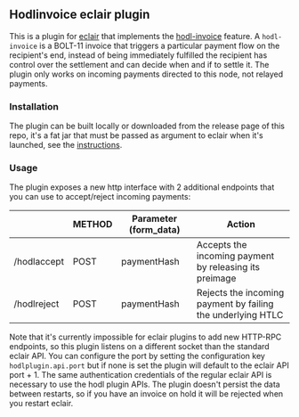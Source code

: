 ## Hodlinvoice eclair plugin

This is a plugin for [eclair](github.com/ACINQ/eclair) that implements the [hodl-invoice](https://wiki.ion.radar.tech/tech/research/hodl-invoice) 
feature. A `hodl-invoice` is a BOLT-11 invoice that triggers a particular payment flow on the recipient's end, instead
of being immediately fulfilled the recipient has control over the settlement and can decide when and if to settle it.
The plugin only works on incoming payments directed to this node, not relayed payments.

### Installation
The plugin can be built locally or downloaded from the release page of this repo, it's a fat jar that must be 
passed as argument to eclair when it's launched, see the [instructions](https://github.com/ACINQ/eclair#plugins).

### Usage
The plugin exposes a new http interface with 2 additional endpoints that you can use to accept/reject incoming payments:

|              | METHOD | Parameter (form_data) | Action                                                      |
|--------------|--------|-----------------------|-------------------------------------------------------------|
| /hodlaccept | POST   | paymentHash          | Accepts the incoming payment by releasing its preimage      |
| /hodlreject | POST   | paymentHash          | Rejects the incoming payment by failing the underlying HTLC |

Note that it's currently impossible for eclair plugins to add new HTTP-RPC endpoints, so this plugin listens
on a different socket than the standard eclair API. You can configure the port by setting the
configuration key `hodlplugin.api.port` but if none is set the plugin will default to the eclair API port + 1.
The same authentication credentials of the regular eclair API is necessary to use the hodl plugin APIs.
The plugin doesn't persist the data between restarts, so if you have an invoice on hold it will be rejected when you 
restart eclair.